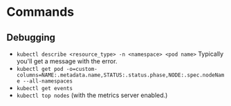 # Commands

## Debugging

* `kubectl describe <resource_type> -n <namespace> <pod name>` Typically you'll get a message with the error.
* `kubectl get pod -o=custom-columns=NAME:.metadata.name,STATUS:.status.phase,NODE:.spec.nodeName --all-namespaces`
* `kubectl get events`
* `kubectl top nodes` (with the metrics server enabled.)